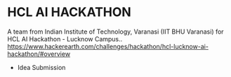 # HCL AI HACKATHON
A team from Indian Institute of Technology, Varanasi (IIT BHU Varanasi) for HCL AI Hackathon - Lucknow Campus..
https://www.hackerearth.com/challenges/hackathon/hcl-lucknow-ai-hackathon/#overview

- Idea Submission
